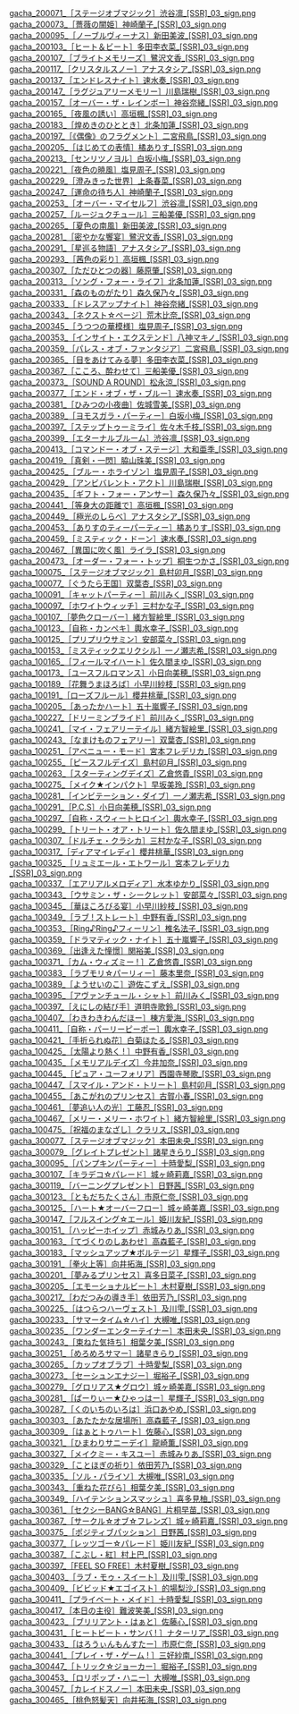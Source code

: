 [gacha_200071_［ステージオブマジック］渋谷凛_[SSR]_03_sign.png](Gacha/sign/Cool/gacha_200071_［ステージオブマジック］渋谷凛_[SSR]_03_sign.png)<br>
[gacha_200073_［薔薇の闇姫］神崎蘭子_[SSR]_03_sign.png](Gacha/sign/Cool/gacha_200073_［薔薇の闇姫］神崎蘭子_[SSR]_03_sign.png)<br>
[gacha_200095_［ノーブルヴィーナス］新田美波_[SSR]_03_sign.png](Gacha/sign/Cool/gacha_200095_［ノーブルヴィーナス］新田美波_[SSR]_03_sign.png)<br>
[gacha_200103_［ヒート＆ビート］多田李衣菜_[SSR]_03_sign.png](Gacha/sign/Cool/gacha_200103_［ヒート＆ビート］多田李衣菜_[SSR]_03_sign.png)<br>
[gacha_200107_［ブライトメモリーズ］鷺沢文香_[SSR]_03_sign.png](Gacha/sign/Cool/gacha_200107_［ブライトメモリーズ］鷺沢文香_[SSR]_03_sign.png)<br>
[gacha_200117_［クリスタルスノー］アナスタシア_[SSR]_03_sign.png](Gacha/sign/Cool/gacha_200117_［クリスタルスノー］アナスタシア_[SSR]_03_sign.png)<br>
[gacha_200137_［エンドレスナイト］速水奏_[SSR]_03_sign.png](Gacha/sign/Cool/gacha_200137_［エンドレスナイト］速水奏_[SSR]_03_sign.png)<br>
[gacha_200147_［ラグジュアリーメモリー］川島瑞樹_[SSR]_03_sign.png](Gacha/sign/Cool/gacha_200147_［ラグジュアリーメモリー］川島瑞樹_[SSR]_03_sign.png)<br>
[gacha_200157_［オーバー・ザ・レインボー］神谷奈緒_[SSR]_03_sign.png](Gacha/sign/Cool/gacha_200157_［オーバー・ザ・レインボー］神谷奈緒_[SSR]_03_sign.png)<br>
[gacha_200165_［夜風の誘い］高垣楓_[SSR]_03_sign.png](Gacha/sign/Cool/gacha_200165_［夜風の誘い］高垣楓_[SSR]_03_sign.png)<br>
[gacha_200183_［煌めきのひととき］北条加蓮_[SSR]_03_sign.png](Gacha/sign/Cool/gacha_200183_［煌めきのひととき］北条加蓮_[SSR]_03_sign.png)<br>
[gacha_200197_［《偶像》のフラグメント］二宮飛鳥_[SSR]_03_sign.png](Gacha/sign/Cool/gacha_200197_［《偶像》のフラグメント］二宮飛鳥_[SSR]_03_sign.png)<br>
[gacha_200205_［はじめての表情］橘ありす_[SSR]_03_sign.png](Gacha/sign/Cool/gacha_200205_［はじめての表情］橘ありす_[SSR]_03_sign.png)<br>
[gacha_200213_［センリツノヨル］白坂小梅_[SSR]_03_sign.png](Gacha/sign/Cool/gacha_200213_［センリツノヨル］白坂小梅_[SSR]_03_sign.png)<br>
[gacha_200221_［夜色の暁風］塩見周子_[SSR]_03_sign.png](Gacha/sign/Cool/gacha_200221_［夜色の暁風］塩見周子_[SSR]_03_sign.png)<br>
[gacha_200229_［澄みきった世界］上条春菜_[SSR]_03_sign.png](Gacha/sign/Cool/gacha_200229_［澄みきった世界］上条春菜_[SSR]_03_sign.png)<br>
[gacha_200247_［運命の待ち人］神崎蘭子_[SSR]_03_sign.png](Gacha/sign/Cool/gacha_200247_［運命の待ち人］神崎蘭子_[SSR]_03_sign.png)<br>
[gacha_200253_［オーバー・マイセルフ］渋谷凛_[SSR]_03_sign.png](Gacha/sign/Cool/gacha_200253_［オーバー・マイセルフ］渋谷凛_[SSR]_03_sign.png)<br>
[gacha_200257_［ルージュクチュール］三船美優_[SSR]_03_sign.png](Gacha/sign/Cool/gacha_200257_［ルージュクチュール］三船美優_[SSR]_03_sign.png)<br>
[gacha_200265_［夏色の南風］新田美波_[SSR]_03_sign.png](Gacha/sign/Cool/gacha_200265_［夏色の南風］新田美波_[SSR]_03_sign.png)<br>
[gacha_200281_［密やかな饗宴］鷺沢文香_[SSR]_03_sign.png](Gacha/sign/Cool/gacha_200281_［密やかな饗宴］鷺沢文香_[SSR]_03_sign.png)<br>
[gacha_200291_［星巡る物語］アナスタシア_[SSR]_03_sign.png](Gacha/sign/Cool/gacha_200291_［星巡る物語］アナスタシア_[SSR]_03_sign.png)<br>
[gacha_200293_［茜色の彩り］高垣楓_[SSR]_03_sign.png](Gacha/sign/Cool/gacha_200293_［茜色の彩り］高垣楓_[SSR]_03_sign.png)<br>
[gacha_200307_［ただひとつの器］藤原肇_[SSR]_03_sign.png](Gacha/sign/Cool/gacha_200307_［ただひとつの器］藤原肇_[SSR]_03_sign.png)<br>
[gacha_200313_［ソング・フォー・ライフ］北条加蓮_[SSR]_03_sign.png](Gacha/sign/Cool/gacha_200313_［ソング・フォー・ライフ］北条加蓮_[SSR]_03_sign.png)<br>
[gacha_200331_［森のものがたり］森久保乃々_[SSR]_03_sign.png](Gacha/sign/Cool/gacha_200331_［森のものがたり］森久保乃々_[SSR]_03_sign.png)<br>
[gacha_200333_［ドレスアップナイト］神谷奈緒_[SSR]_03_sign.png](Gacha/sign/Cool/gacha_200333_［ドレスアップナイト］神谷奈緒_[SSR]_03_sign.png)<br>
[gacha_200343_［ネクスト☆ページ］荒木比奈_[SSR]_03_sign.png](Gacha/sign/Cool/gacha_200343_［ネクスト☆ページ］荒木比奈_[SSR]_03_sign.png)<br>
[gacha_200345_［うつつの華模様］塩見周子_[SSR]_03_sign.png](Gacha/sign/Cool/gacha_200345_［うつつの華模様］塩見周子_[SSR]_03_sign.png)<br>
[gacha_200353_［インサイト・エクステンド］八神マキノ_[SSR]_03_sign.png](Gacha/sign/Cool/gacha_200353_［インサイト・エクステンド］八神マキノ_[SSR]_03_sign.png)<br>
[gacha_200359_［パレス・オブ・ファンタジア］二宮飛鳥_[SSR]_03_sign.png](Gacha/sign/Cool/gacha_200359_［パレス・オブ・ファンタジア］二宮飛鳥_[SSR]_03_sign.png)<br>
[gacha_200365_［目をあけてみる夢］多田李衣菜_[SSR]_03_sign.png](Gacha/sign/Cool/gacha_200365_［目をあけてみる夢］多田李衣菜_[SSR]_03_sign.png)<br>
[gacha_200367_［こころ、酔わせて］三船美優_[SSR]_03_sign.png](Gacha/sign/Cool/gacha_200367_［こころ、酔わせて］三船美優_[SSR]_03_sign.png)<br>
[gacha_200373_［SOUND A ROUND］松永涼_[SSR]_03_sign.png](Gacha/sign/Cool/gacha_200373_［SOUND%20A%20ROUND］松永涼_[SSR]_03_sign.png)<br>
[gacha_200377_［エンド・オブ・ザ・ブルー］速水奏_[SSR]_03_sign.png](Gacha/sign/Cool/gacha_200377_［エンド・オブ・ザ・ブルー］速水奏_[SSR]_03_sign.png)<br>
[gacha_200381_［ひみつの小夜曲］佐城雪美_[SSR]_03_sign.png](Gacha/sign/Cool/gacha_200381_［ひみつの小夜曲］佐城雪美_[SSR]_03_sign.png)<br>
[gacha_200389_［ヨモスガラ・パーティー］白坂小梅_[SSR]_03_sign.png](Gacha/sign/Cool/gacha_200389_［ヨモスガラ・パーティー］白坂小梅_[SSR]_03_sign.png)<br>
[gacha_200397_［ステップトゥーミライ］佐々木千枝_[SSR]_03_sign.png](Gacha/sign/Cool/gacha_200397_［ステップトゥーミライ］佐々木千枝_[SSR]_03_sign.png)<br>
[gacha_200399_［エターナルブルーム］渋谷凛_[SSR]_03_sign.png](Gacha/sign/Cool/gacha_200399_［エターナルブルーム］渋谷凛_[SSR]_03_sign.png)<br>
[gacha_200413_［コマンドー・オブ・ステージ］大和亜季_[SSR]_03_sign.png](Gacha/sign/Cool/gacha_200413_［コマンドー・オブ・ステージ］大和亜季_[SSR]_03_sign.png)<br>
[gacha_200419_［真剣・一閃］脇山珠美_[SSR]_03_sign.png](Gacha/sign/Cool/gacha_200419_［真剣・一閃］脇山珠美_[SSR]_03_sign.png)<br>
[gacha_200425_［ブルー・ホライゾン］塩見周子_[SSR]_03_sign.png](Gacha/sign/Cool/gacha_200425_［ブルー・ホライゾン］塩見周子_[SSR]_03_sign.png)<br>
[gacha_200429_［アンビバレント・アクト］川島瑞樹_[SSR]_03_sign.png](Gacha/sign/Cool/gacha_200429_［アンビバレント・アクト］川島瑞樹_[SSR]_03_sign.png)<br>
[gacha_200435_［ギフト・フォー・アンサー］森久保乃々_[SSR]_03_sign.png](Gacha/sign/Cool/gacha_200435_［ギフト・フォー・アンサー］森久保乃々_[SSR]_03_sign.png)<br>
[gacha_200441_［等身大の距離で］高垣楓_[SSR]_03_sign.png](Gacha/sign/Cool/gacha_200441_［等身大の距離で］高垣楓_[SSR]_03_sign.png)<br>
[gacha_200449_［極光のしらべ］アナスタシア_[SSR]_03_sign.png](Gacha/sign/Cool/gacha_200449_［極光のしらべ］アナスタシア_[SSR]_03_sign.png)<br>
[gacha_200453_［ありすのティーパーティー］橘ありす_[SSR]_03_sign.png](Gacha/sign/Cool/gacha_200453_［ありすのティーパーティー］橘ありす_[SSR]_03_sign.png)<br>
[gacha_200459_［ミスティック・ドーン］速水奏_[SSR]_03_sign.png](Gacha/sign/Cool/gacha_200459_［ミスティック・ドーン］速水奏_[SSR]_03_sign.png)<br>
[gacha_200467_［異国に吹く風］ライラ_[SSR]_03_sign.png](Gacha/sign/Cool/gacha_200467_［異国に吹く風］ライラ_[SSR]_03_sign.png)<br>
[gacha_200473_［オーダー・フォー・トップ］桐生つかさ_[SSR]_03_sign.png](Gacha/sign/Cool/gacha_200473_［オーダー・フォー・トップ］桐生つかさ_[SSR]_03_sign.png)<br>
[gacha_100075_［ステージオブマジック］島村卯月_[SSR]_03_sign.png](Gacha/sign/Cute/gacha_100075_［ステージオブマジック］島村卯月_[SSR]_03_sign.png)<br>
[gacha_100077_［ぐうたら王国］双葉杏_[SSR]_03_sign.png](Gacha/sign/Cute/gacha_100077_［ぐうたら王国］双葉杏_[SSR]_03_sign.png)<br>
[gacha_100091_［キャットパーティー］前川みく_[SSR]_03_sign.png](Gacha/sign/Cute/gacha_100091_［キャットパーティー］前川みく_[SSR]_03_sign.png)<br>
[gacha_100097_［ホワイトウィッチ］三村かな子_[SSR]_03_sign.png](Gacha/sign/Cute/gacha_100097_［ホワイトウィッチ］三村かな子_[SSR]_03_sign.png)<br>
[gacha_100107_［夢色クローバー］緒方智絵里_[SSR]_03_sign.png](Gacha/sign/Cute/gacha_100107_［夢色クローバー］緒方智絵里_[SSR]_03_sign.png)<br>
[gacha_100123_［自称・カンペキ］輿水幸子_[SSR]_03_sign.png](Gacha/sign/Cute/gacha_100123_［自称・カンペキ］輿水幸子_[SSR]_03_sign.png)<br>
[gacha_100125_［プリプリウサミン］安部菜々_[SSR]_03_sign.png](Gacha/sign/Cute/gacha_100125_［プリプリウサミン］安部菜々_[SSR]_03_sign.png)<br>
[gacha_100153_［ミスティックエリクシル］一ノ瀬志希_[SSR]_03_sign.png](Gacha/sign/Cute/gacha_100153_［ミスティックエリクシル］一ノ瀬志希_[SSR]_03_sign.png)<br>
[gacha_100165_［フィールマイハート］佐久間まゆ_[SSR]_03_sign.png](Gacha/sign/Cute/gacha_100165_［フィールマイハート］佐久間まゆ_[SSR]_03_sign.png)<br>
[gacha_100173_［ユースフルロマンス］小日向美穂_[SSR]_03_sign.png](Gacha/sign/Cute/gacha_100173_［ユースフルロマンス］小日向美穂_[SSR]_03_sign.png)<br>
[gacha_100189_［花舞うまほろば］小早川紗枝_[SSR]_03_sign.png](Gacha/sign/Cute/gacha_100189_［花舞うまほろば］小早川紗枝_[SSR]_03_sign.png)<br>
[gacha_100191_［ローズフルール］櫻井桃華_[SSR]_03_sign.png](Gacha/sign/Cute/gacha_100191_［ローズフルール］櫻井桃華_[SSR]_03_sign.png)<br>
[gacha_100205_［あったかハート］五十嵐響子_[SSR]_03_sign.png](Gacha/sign/Cute/gacha_100205_［あったかハート］五十嵐響子_[SSR]_03_sign.png)<br>
[gacha_100227_［ドリーミンブライド］前川みく_[SSR]_03_sign.png](Gacha/sign/Cute/gacha_100227_［ドリーミンブライド］前川みく_[SSR]_03_sign.png)<br>
[gacha_100241_［マイ・フェアリーテイル］緒方智絵里_[SSR]_03_sign.png](Gacha/sign/Cute/gacha_100241_［マイ・フェアリーテイル］緒方智絵里_[SSR]_03_sign.png)<br>
[gacha_100243_［なまけものフェアリー］双葉杏_[SSR]_03_sign.png](Gacha/sign/Cute/gacha_100243_［なまけものフェアリー］双葉杏_[SSR]_03_sign.png)<br>
[gacha_100251_［アベニュー・モード］宮本フレデリカ_[SSR]_03_sign.png](Gacha/sign/Cute/gacha_100251_［アベニュー・モード］宮本フレデリカ_[SSR]_03_sign.png)<br>
[gacha_100255_［ピースフルデイズ］島村卯月_[SSR]_03_sign.png](Gacha/sign/Cute/gacha_100255_［ピースフルデイズ］島村卯月_[SSR]_03_sign.png)<br>
[gacha_100263_［スターティングデイズ］乙倉悠貴_[SSR]_03_sign.png](Gacha/sign/Cute/gacha_100263_［スターティングデイズ］乙倉悠貴_[SSR]_03_sign.png)<br>
[gacha_100275_［メイク★インパクト］早坂美玲_[SSR]_03_sign.png](Gacha/sign/Cute/gacha_100275_［メイク★インパクト］早坂美玲_[SSR]_03_sign.png)<br>
[gacha_100281_［インビテーション・ダイブ］一ノ瀬志希_[SSR]_03_sign.png](Gacha/sign/Cute/gacha_100281_［インビテーション・ダイブ］一ノ瀬志希_[SSR]_03_sign.png)<br>
[gacha_100291_［P.C.S］小日向美穂_[SSR]_03_sign.png](Gacha/sign/Cute/gacha_100291_［P.C.S］小日向美穂_[SSR]_03_sign.png)<br>
[gacha_100297_［自称・スウィートヒロイン］輿水幸子_[SSR]_03_sign.png](Gacha/sign/Cute/gacha_100297_［自称・スウィートヒロイン］輿水幸子_[SSR]_03_sign.png)<br>
[gacha_100299_［トリート・オア・トリート］佐久間まゆ_[SSR]_03_sign.png](Gacha/sign/Cute/gacha_100299_［トリート・オア・トリート］佐久間まゆ_[SSR]_03_sign.png)<br>
[gacha_100307_［ドルチェ・クラシカ］三村かな子_[SSR]_03_sign.png](Gacha/sign/Cute/gacha_100307_［ドルチェ・クラシカ］三村かな子_[SSR]_03_sign.png)<br>
[gacha_100317_［ディアマイレディ］櫻井桃華_[SSR]_03_sign.png](Gacha/sign/Cute/gacha_100317_［ディアマイレディ］櫻井桃華_[SSR]_03_sign.png)<br>
[gacha_100325_［リュミエール・エトワール］宮本フレデリカ_[SSR]_03_sign.png](Gacha/sign/Cute/gacha_100325_［リュミエール・エトワール］宮本フレデリカ_[SSR]_03_sign.png)<br>
[gacha_100337_［エアリアルメロディア］水本ゆかり_[SSR]_03_sign.png](Gacha/sign/Cute/gacha_100337_［エアリアルメロディア］水本ゆかり_[SSR]_03_sign.png)<br>
[gacha_100343_［ウサミン・ザ・シークレット］安部菜々_[SSR]_03_sign.png](Gacha/sign/Cute/gacha_100343_［ウサミン・ザ・シークレット］安部菜々_[SSR]_03_sign.png)<br>
[gacha_100345_［華ほころびる宴］小早川紗枝_[SSR]_03_sign.png](Gacha/sign/Cute/gacha_100345_［華ほころびる宴］小早川紗枝_[SSR]_03_sign.png)<br>
[gacha_100349_［ラブ ! ストレート］中野有香_[SSR]_03_sign.png](Gacha/sign/Cute/gacha_100349_［ラブ%20!%20ストレート］中野有香_[SSR]_03_sign.png)<br>
[gacha_100353_［Ring♪Ring♪フィーリン］椎名法子_[SSR]_03_sign.png](Gacha/sign/Cute/gacha_100353_［Ring♪Ring♪フィーリン］椎名法子_[SSR]_03_sign.png)<br>
[gacha_100359_［ドラマティック・ナイト］五十嵐響子_[SSR]_03_sign.png](Gacha/sign/Cute/gacha_100359_［ドラマティック・ナイト］五十嵐響子_[SSR]_03_sign.png)<br>
[gacha_100369_［出逢えた憧憬］関裕美_[SSR]_03_sign.png](Gacha/sign/Cute/gacha_100369_［出逢えた憧憬］関裕美_[SSR]_03_sign.png)<br>
[gacha_100371_［カム・ウィズミー ! ］乙倉悠貴_[SSR]_03_sign.png](Gacha/sign/Cute/gacha_100371_［カム・ウィズミー%20!%20］乙倉悠貴_[SSR]_03_sign.png)<br>
[gacha_100383_［ラブモリ☆パーリィー］藤本里奈_[SSR]_03_sign.png](Gacha/sign/Cute/gacha_100383_［ラブモリ☆パーリィー］藤本里奈_[SSR]_03_sign.png)<br>
[gacha_100389_［ようせいのこ］遊佐こずえ_[SSR]_03_sign.png](Gacha/sign/Cute/gacha_100389_［ようせいのこ］遊佐こずえ_[SSR]_03_sign.png)<br>
[gacha_100395_［アヴァンチュール・シャト］前川みく_[SSR]_03_sign.png](Gacha/sign/Cute/gacha_100395_［アヴァンチュール・シャト］前川みく_[SSR]_03_sign.png)<br>
[gacha_100397_［えにしの結び手］道明寺歌鈴_[SSR]_03_sign.png](Gacha/sign/Cute/gacha_100397_［えにしの結び手］道明寺歌鈴_[SSR]_03_sign.png)<br>
[gacha_100407_［わきわきわんだほー］棟方愛海_[SSR]_03_sign.png](Gacha/sign/Cute/gacha_100407_［わきわきわんだほー］棟方愛海_[SSR]_03_sign.png)<br>
[gacha_100411_［自称・パーリーピーポー］輿水幸子_[SSR]_03_sign.png](Gacha/sign/Cute/gacha_100411_［自称・パーリーピーポー］輿水幸子_[SSR]_03_sign.png)<br>
[gacha_100421_［手折られぬ花］白菊ほたる_[SSR]_03_sign.png](Gacha/sign/Cute/gacha_100421_［手折られぬ花］白菊ほたる_[SSR]_03_sign.png)<br>
[gacha_100425_［太陽より熱く ! ］中野有香_[SSR]_03_sign.png](Gacha/sign/Cute/gacha_100425_［太陽より熱く%20!%20］中野有香_[SSR]_03_sign.png)<br>
[gacha_100435_［メモリアルデイズ］今井加奈_[SSR]_03_sign.png](Gacha/sign/Cute/gacha_100435_［メモリアルデイズ］今井加奈_[SSR]_03_sign.png)<br>
[gacha_100445_［ピュア・ユーフォリア］西園寺琴歌_[SSR]_03_sign.png](Gacha/sign/Cute/gacha_100445_［ピュア・ユーフォリア］西園寺琴歌_[SSR]_03_sign.png)<br>
[gacha_100447_［スマイル・アンド・トリート］島村卯月_[SSR]_03_sign.png](Gacha/sign/Cute/gacha_100447_［スマイル・アンド・トリート］島村卯月_[SSR]_03_sign.png)<br>
[gacha_100455_［あこがれのプリンセス］古賀小春_[SSR]_03_sign.png](Gacha/sign/Cute/gacha_100455_［あこがれのプリンセス］古賀小春_[SSR]_03_sign.png)<br>
[gacha_100461_［夢追い人の光］工藤忍_[SSR]_03_sign.png](Gacha/sign/Cute/gacha_100461_［夢追い人の光］工藤忍_[SSR]_03_sign.png)<br>
[gacha_100467_［メリー・メリー・ホワイト］緒方智絵里_[SSR]_03_sign.png](Gacha/sign/Cute/gacha_100467_［メリー・メリー・ホワイト］緒方智絵里_[SSR]_03_sign.png)<br>
[gacha_100475_［祝福のまなざし］クラリス_[SSR]_03_sign.png](Gacha/sign/Cute/gacha_100475_［祝福のまなざし］クラリス_[SSR]_03_sign.png)<br>
[gacha_300077_［ステージオブマジック］本田未央_[SSR]_03_sign.png](Gacha/sign/Passion/gacha_300077_［ステージオブマジック］本田未央_[SSR]_03_sign.png)<br>
[gacha_300079_［グレイトプレゼント］諸星きらり_[SSR]_03_sign.png](Gacha/sign/Passion/gacha_300079_［グレイトプレゼント］諸星きらり_[SSR]_03_sign.png)<br>
[gacha_300095_［パンプキンパーティー］十時愛梨_[SSR]_03_sign.png](Gacha/sign/Passion/gacha_300095_［パンプキンパーティー］十時愛梨_[SSR]_03_sign.png)<br>
[gacha_300107_［キラデコ☆パレード］城ヶ崎莉嘉_[SSR]_03_sign.png](Gacha/sign/Passion/gacha_300107_［キラデコ☆パレード］城ヶ崎莉嘉_[SSR]_03_sign.png)<br>
[gacha_300119_［バーニングプレゼント］日野茜_[SSR]_03_sign.png](Gacha/sign/Passion/gacha_300119_［バーニングプレゼント］日野茜_[SSR]_03_sign.png)<br>
[gacha_300123_［ともだちたくさん］市原仁奈_[SSR]_03_sign.png](Gacha/sign/Passion/gacha_300123_［ともだちたくさん］市原仁奈_[SSR]_03_sign.png)<br>
[gacha_300125_［ハート★オーバーフロー］城ヶ崎美嘉_[SSR]_03_sign.png](Gacha/sign/Passion/gacha_300125_［ハート★オーバーフロー］城ヶ崎美嘉_[SSR]_03_sign.png)<br>
[gacha_300147_［フルスイング☆エール］姫川友紀_[SSR]_03_sign.png](Gacha/sign/Passion/gacha_300147_［フルスイング☆エール］姫川友紀_[SSR]_03_sign.png)<br>
[gacha_300151_［ハッピーホイップ］赤城みりあ_[SSR]_03_sign.png](Gacha/sign/Passion/gacha_300151_［ハッピーホイップ］赤城みりあ_[SSR]_03_sign.png)<br>
[gacha_300163_［てづくりのしあわせ］高森藍子_[SSR]_03_sign.png](Gacha/sign/Passion/gacha_300163_［てづくりのしあわせ］高森藍子_[SSR]_03_sign.png)<br>
[gacha_300183_［マッシュアップ★ボルテージ］星輝子_[SSR]_03_sign.png](Gacha/sign/Passion/gacha_300183_［マッシュアップ★ボルテージ］星輝子_[SSR]_03_sign.png)<br>
[gacha_300191_［拳火上等］向井拓海_[SSR]_03_sign.png](Gacha/sign/Passion/gacha_300191_［拳火上等］向井拓海_[SSR]_03_sign.png)<br>
[gacha_300201_［夢みるプリンセス］喜多日菜子_[SSR]_03_sign.png](Gacha/sign/Passion/gacha_300201_［夢みるプリンセス］喜多日菜子_[SSR]_03_sign.png)<br>
[gacha_300205_［エモーショナルビート］木村夏樹_[SSR]_03_sign.png](Gacha/sign/Passion/gacha_300205_［エモーショナルビート］木村夏樹_[SSR]_03_sign.png)<br>
[gacha_300217_［わだつみの導き手］依田芳乃_[SSR]_03_sign.png](Gacha/sign/Passion/gacha_300217_［わだつみの導き手］依田芳乃_[SSR]_03_sign.png)<br>
[gacha_300225_［はつらつハーヴェスト］及川雫_[SSR]_03_sign.png](Gacha/sign/Passion/gacha_300225_［はつらつハーヴェスト］及川雫_[SSR]_03_sign.png)<br>
[gacha_300233_［サマータイム☆ハイ］大槻唯_[SSR]_03_sign.png](Gacha/sign/Passion/gacha_300233_［サマータイム☆ハイ］大槻唯_[SSR]_03_sign.png)<br>
[gacha_300235_［ワンダーエンターテイナー］本田未央_[SSR]_03_sign.png](Gacha/sign/Passion/gacha_300235_［ワンダーエンターテイナー］本田未央_[SSR]_03_sign.png)<br>
[gacha_300243_［束ねた気持ち］相葉夕美_[SSR]_03_sign.png](Gacha/sign/Passion/gacha_300243_［束ねた気持ち］相葉夕美_[SSR]_03_sign.png)<br>
[gacha_300251_［めろめろサマー］諸星きらり_[SSR]_03_sign.png](Gacha/sign/Passion/gacha_300251_［めろめろサマー］諸星きらり_[SSR]_03_sign.png)<br>
[gacha_300265_［カップオブラブ］十時愛梨_[SSR]_03_sign.png](Gacha/sign/Passion/gacha_300265_［カップオブラブ］十時愛梨_[SSR]_03_sign.png)<br>
[gacha_300273_［セーシュンエナジー］堀裕子_[SSR]_03_sign.png](Gacha/sign/Passion/gacha_300273_［セーシュンエナジー］堀裕子_[SSR]_03_sign.png)<br>
[gacha_300279_［グロリアス★グロウ］城ヶ崎美嘉_[SSR]_03_sign.png](Gacha/sign/Passion/gacha_300279_［グロリアス★グロウ］城ヶ崎美嘉_[SSR]_03_sign.png)<br>
[gacha_300281_［ぱーりぃー★ひゃっはー］星輝子_[SSR]_03_sign.png](Gacha/sign/Passion/gacha_300281_［ぱーりぃー★ひゃっはー］星輝子_[SSR]_03_sign.png)<br>
[gacha_300287_［くのいちのいろは］浜口あやめ_[SSR]_03_sign.png](Gacha/sign/Passion/gacha_300287_［くのいちのいろは］浜口あやめ_[SSR]_03_sign.png)<br>
[gacha_300303_［あたたかな居場所］高森藍子_[SSR]_03_sign.png](Gacha/sign/Passion/gacha_300303_［あたたかな居場所］高森藍子_[SSR]_03_sign.png)<br>
[gacha_300309_［はぁとトゥハート］佐藤心_[SSR]_03_sign.png](Gacha/sign/Passion/gacha_300309_［はぁとトゥハート］佐藤心_[SSR]_03_sign.png)<br>
[gacha_300321_［ひまわりサニーデイ］龍崎薫_[SSR]_03_sign.png](Gacha/sign/Passion/gacha_300321_［ひまわりサニーデイ］龍崎薫_[SSR]_03_sign.png)<br>
[gacha_300327_［メイクミー・キスユー］赤城みりあ_[SSR]_03_sign.png](Gacha/sign/Passion/gacha_300327_［メイクミー・キスユー］赤城みりあ_[SSR]_03_sign.png)<br>
[gacha_300329_［ことほぎの祈り］依田芳乃_[SSR]_03_sign.png](Gacha/sign/Passion/gacha_300329_［ことほぎの祈り］依田芳乃_[SSR]_03_sign.png)<br>
[gacha_300335_［ソル・パライソ］大槻唯_[SSR]_03_sign.png](Gacha/sign/Passion/gacha_300335_［ソル・パライソ］大槻唯_[SSR]_03_sign.png)<br>
[gacha_300343_［重ねた花びら］相葉夕美_[SSR]_03_sign.png](Gacha/sign/Passion/gacha_300343_［重ねた花びら］相葉夕美_[SSR]_03_sign.png)<br>
[gacha_300349_［ハイテンションスマッシュ］喜多見柚_[SSR]_03_sign.png](Gacha/sign/Passion/gacha_300349_［ハイテンションスマッシュ］喜多見柚_[SSR]_03_sign.png)<br>
[gacha_300361_［セクシーBANG☆BANG］片桐早苗_[SSR]_03_sign.png](Gacha/sign/Passion/gacha_300361_［セクシーBANG☆BANG］片桐早苗_[SSR]_03_sign.png)<br>
[gacha_300367_［サークル☆オブ☆フレンズ］城ヶ崎莉嘉_[SSR]_03_sign.png](Gacha/sign/Passion/gacha_300367_［サークル☆オブ☆フレンズ］城ヶ崎莉嘉_[SSR]_03_sign.png)<br>
[gacha_300375_［ポジティブパッション］日野茜_[SSR]_03_sign.png](Gacha/sign/Passion/gacha_300375_［ポジティブパッション］日野茜_[SSR]_03_sign.png)<br>
[gacha_300377_［レッツゴー☆パレード］姫川友紀_[SSR]_03_sign.png](Gacha/sign/Passion/gacha_300377_［レッツゴー☆パレード］姫川友紀_[SSR]_03_sign.png)<br>
[gacha_300387_［こぶし・紅］村上巴_[SSR]_03_sign.png](Gacha/sign/Passion/gacha_300387_［こぶし・紅］村上巴_[SSR]_03_sign.png)<br>
[gacha_300397_［FEEL SO FREE］木村夏樹_[SSR]_03_sign.png](Gacha/sign/Passion/gacha_300397_［FEEL%20SO%20FREE］木村夏樹_[SSR]_03_sign.png)<br>
[gacha_300403_［ラブ・モゥ・スイート］及川雫_[SSR]_03_sign.png](Gacha/sign/Passion/gacha_300403_［ラブ・モゥ・スイート］及川雫_[SSR]_03_sign.png)<br>
[gacha_300409_［ビビッド★エゴイスト］的場梨沙_[SSR]_03_sign.png](Gacha/sign/Passion/gacha_300409_［ビビッド★エゴイスト］的場梨沙_[SSR]_03_sign.png)<br>
[gacha_300411_［プライベート・メイド］十時愛梨_[SSR]_03_sign.png](Gacha/sign/Passion/gacha_300411_［プライベート・メイド］十時愛梨_[SSR]_03_sign.png)<br>
[gacha_300417_［本日の主役］難波笑美_[SSR]_03_sign.png](Gacha/sign/Passion/gacha_300417_［本日の主役］難波笑美_[SSR]_03_sign.png)<br>
[gacha_300423_［ブリリアント・はぁと］佐藤心_[SSR]_03_sign.png](Gacha/sign/Passion/gacha_300423_［ブリリアント・はぁと］佐藤心_[SSR]_03_sign.png)<br>
[gacha_300431_［ヒートビート・サンバ ! ］ナターリア_[SSR]_03_sign.png](Gacha/sign/Passion/gacha_300431_［ヒートビート・サンバ%20!%20］ナターリア_[SSR]_03_sign.png)<br>
[gacha_300433_［はろうぃんもんすたー］市原仁奈_[SSR]_03_sign.png](Gacha/sign/Passion/gacha_300433_［はろうぃんもんすたー］市原仁奈_[SSR]_03_sign.png)<br>
[gacha_300441_［プレイ・ザ・ゲーム ! ］三好紗南_[SSR]_03_sign.png](Gacha/sign/Passion/gacha_300441_［プレイ・ザ・ゲーム%20!%20］三好紗南_[SSR]_03_sign.png)<br>
[gacha_300447_［トリック☆ジョーカー］堀裕子_[SSR]_03_sign.png](Gacha/sign/Passion/gacha_300447_［トリック☆ジョーカー］堀裕子_[SSR]_03_sign.png)<br>
[gacha_300453_［ロリポップ・ハニー］大槻唯_[SSR]_03_sign.png](Gacha/sign/Passion/gacha_300453_［ロリポップ・ハニー］大槻唯_[SSR]_03_sign.png)<br>
[gacha_300457_［カレイドスノー］本田未央_[SSR]_03_sign.png](Gacha/sign/Passion/gacha_300457_［カレイドスノー］本田未央_[SSR]_03_sign.png)<br>
[gacha_300465_［桃色怒髪天］向井拓海_[SSR]_03_sign.png](Gacha/sign/Passion/gacha_300465_［桃色怒髪天］向井拓海_[SSR]_03_sign.png)<br>
